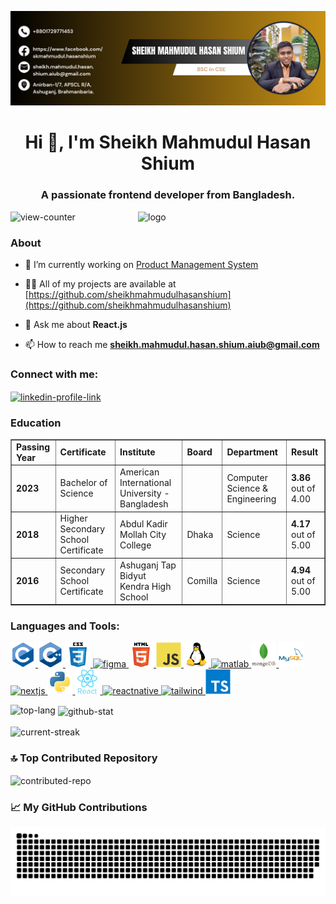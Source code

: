 ![logo](https://github.com/sheikhmahmudulhasanshium/sheikhmahmudulhasanshium.github.io/blob/main/Blue%20and%20White%20Modern%20Business%20LinkedIn%20Article%20Cover%20Image.png?raw=true)
<h1 align="center">Hi 👋, I'm Sheikh Mahmudul Hasan Shium</h1>
<h3 align="center">A passionate frontend developer from Bangladesh.</h3>
<img align='right' alt='logo' width='300' src='https://media.tenor.com/4D3DhzVOu-oAAAAC/press-any-key-any-key.gif'>

<p align="left"> <img src="https://komarev.com/ghpvc/?username=sheikhmahmudulhasanshium&label=Profile%20views&color=0e75b6&style=flat" alt="view-counter" /> </p>

<h3 align='left'>About</h3>

- 🔭 I’m currently working on [Product Management System](https://vercel.com/sheikhmahmudulhasanshium/product-management-system)

- 👨‍💻 All of my projects are available at [https://github.com/sheikhmahmudulhasanshium](https://github.com/sheikhmahmudulhasanshium)

- 💬 Ask me about **React.js**

- 📫 How to reach me **sheikh.mahmudul.hasan.shium.aiub@gmail.com**

<h3 align="left">Connect with me:</h3>
<p align="left">
<a href="https://linkedin.com/in/sheikh-mahmudul-hasan-shium" target="blank"><img align="center" src="https://raw.githubusercontent.com/rahuldkjain/github-profile-readme-generator/master/src/images/icons/Social/linked-in-alt.svg" alt="linkedin-profile-link" height="30" width="40" /></a>
</p>
<h3 align='left'>Education</h3>
<table border='1'>
  <tr>
    <td><b>Passing Year</b></td>
    <td><b>Certificate</b></td>
    <td><b>Institute</b></td>
    <td><b>Board</b></td>
    <td><b>Department</b></td>
    <td><b>Result</b></td>
  </tr>
  <tr>
    <td><b>2023</b></td>
    <td>Bachelor of Science</td>
    <td>American International University - Bangladesh</td>
    <td>&nbsp;</td>
    <td>Computer Science & Engineering</td>
    <td><b>3.86</b> out of 4.00</td>
  </tr>
  <tr>
    <td><b>2018</b></td>
    <td>Higher Secondary School Certificate</td>
    <td>Abdul Kadir Mollah City College</td>
    <td>Dhaka</td>
    <td>Science</td>
    <td><b>4.17</b> out of 5.00</td>
  </tr>
  <tr>
    <td><b>2016</b></td>
    <td>Secondary School Certificate</td>
    <td>Ashuganj Tap Bidyut Kendra High School</td>
    <td>Comilla</td>
    <td>Science</td>
    <td><b>4.94</b> out of 5.00</td>
  </tr>
</table>
<h3 align="left">Languages and Tools:</h3>
<p align="left"> <a href="https://www.cprogramming.com/" target="_blank" rel="noreferrer"> <img src="https://raw.githubusercontent.com/devicons/devicon/master/icons/c/c-original.svg" alt="c" width="40" height="40"/> </a> <a href="https://www.w3schools.com/cpp/" target="_blank" rel="noreferrer"> <img src="https://raw.githubusercontent.com/devicons/devicon/master/icons/cplusplus/cplusplus-original.svg" alt="cplusplus" width="40" height="40"/> </a> <a href="https://www.w3schools.com/css/" target="_blank" rel="noreferrer"> <img src="https://raw.githubusercontent.com/devicons/devicon/master/icons/css3/css3-original-wordmark.svg" alt="css3" width="40" height="40"/> </a> <a href="https://www.figma.com/" target="_blank" rel="noreferrer"> <img src="https://www.vectorlogo.zone/logos/figma/figma-icon.svg" alt="figma" width="40" height="40"/> </a> <a href="https://www.w3.org/html/" target="_blank" rel="noreferrer"> <img src="https://raw.githubusercontent.com/devicons/devicon/master/icons/html5/html5-original-wordmark.svg" alt="html5" width="40" height="40"/> </a> <a href="https://developer.mozilla.org/en-US/docs/Web/JavaScript" target="_blank" rel="noreferrer"> <img src="https://raw.githubusercontent.com/devicons/devicon/master/icons/javascript/javascript-original.svg" alt="javascript" width="40" height="40"/> </a> <a href="https://www.linux.org/" target="_blank" rel="noreferrer"> <img src="https://raw.githubusercontent.com/devicons/devicon/master/icons/linux/linux-original.svg" alt="linux" width="40" height="40"/> </a> <a href="https://www.mathworks.com/" target="_blank" rel="noreferrer"> <img src="https://upload.wikimedia.org/wikipedia/commons/2/21/Matlab_Logo.png" alt="matlab" width="40" height="40"/> </a> <a href="https://www.mongodb.com/" target="_blank" rel="noreferrer"> <img src="https://raw.githubusercontent.com/devicons/devicon/master/icons/mongodb/mongodb-original-wordmark.svg" alt="mongodb" width="40" height="40"/> </a> <a href="https://www.mysql.com/" target="_blank" rel="noreferrer"> <img src="https://raw.githubusercontent.com/devicons/devicon/master/icons/mysql/mysql-original-wordmark.svg" alt="mysql" width="40" height="40"/> </a> <a href="https://nextjs.org/" target="_blank" rel="noreferrer"> <img src="https://cdn.worldvectorlogo.com/logos/nextjs-2.svg" alt="nextjs" width="40" height="40"/> </a> <a href="https://www.python.org" target="_blank" rel="noreferrer"> <img src="https://raw.githubusercontent.com/devicons/devicon/master/icons/python/python-original.svg" alt="python" width="40" height="40"/> </a> <a href="https://reactjs.org/" target="_blank" rel="noreferrer"> <img src="https://raw.githubusercontent.com/devicons/devicon/master/icons/react/react-original-wordmark.svg" alt="react" width="40" height="40"/> </a> <a href="https://reactnative.dev/" target="_blank" rel="noreferrer"> <img src="https://reactnative.dev/img/header_logo.svg" alt="reactnative" width="40" height="40"/> </a> <a href="https://tailwindcss.com/" target="_blank" rel="noreferrer"> <img src="https://www.vectorlogo.zone/logos/tailwindcss/tailwindcss-icon.svg" alt="tailwind" width="40" height="40"/> </a> <a href="https://www.typescriptlang.org/" target="_blank" rel="noreferrer"> <img src="https://raw.githubusercontent.com/devicons/devicon/master/icons/typescript/typescript-original.svg" alt="typescript" width="40" height="40"/> </a> </p>

<p><img align="left" src="https://github-readme-stats.vercel.app/api/top-langs?username=sheikhmahmudulhasanshium&show_icons=true&locale=en&layout=compact" alt="top-lang" /></p>

<p>&nbsp;<img align="center" src="https://github-readme-stats.vercel.app/api?username=sheikhmahmudulhasanshium&show_icons=true&locale=en" alt="github-stat" /></p>

<p><img align="center" src="https://github-readme-streak-stats.herokuapp.com/?user=sheikhmahmudulhasanshium&" alt="current-streak" /></p>

### 🔝 Top Contributed Repository
<p><img align="center" src="https://github-contributor-stats.vercel.app/api?username=sheikhmahmudulhasanshium&limit=5&theme=flat&combine_all_yearly_contributions=true" alt="contributed-repo"/></p>

### 📈 My GitHub Contributions
<p><img align='ceter' src='https://github.com/sheikhmahmudulhasanshium/sheikhmahmudulhasanshium.github.io/blob/output/github-contribution-grid-snake.svg' alt='my-github-contribution'/>
</p>
